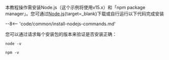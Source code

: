 本教程操作需安装Node.js（这个示例将使用v15.x）和「npm package manager」。您可通过[Node.js](https://nodejs.org/en/download/){target=_blank}下载或自行运行以下代码完成安装

--8<-- 'code/common/install-nodejs-commands.md'

您可以通过请求每个安装包的版本来验证是否安装正确：

```
node -v
```

```
npm -v
```